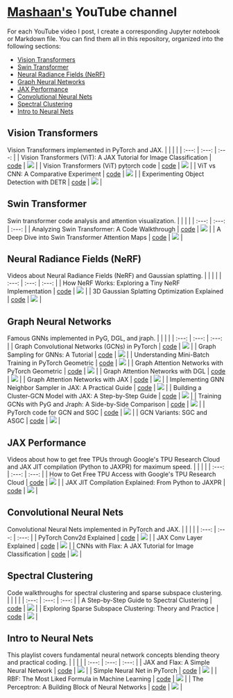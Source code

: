 
# [Mashaan's](https://youtube.com/@mashaan14) YouTube channel
For each YouTube video I post, I create a corresponding Jupyter notebook or Markdown file. You can find them all in this repository, organized into the following sections:

* [Vision Transformers](#vision-transformers)
* [Swin Transformer](#swin-transformer)
* [Neural Radiance Fields (NeRF)](#neural-radiance-fields-nerf)
* [Graph Neural Networks](#graph-neural-networks)
* [JAX Performance](#jax-performance)
* [Convolutional Neural Nets](#convolutional-neural-nets)
* [Spectral Clustering](#spectral-clustering)
* [Intro to Neural Nets](#intro-to-neural-nets)

## Vision Transformers
Vision Transformers implemented in PyTorch and JAX.
|&nbsp;|&nbsp;|&nbsp;|
| :---: | :---: | :---: |
| Vision Transformers (ViT): A JAX Tutorial for Image Classification | [code](https://github.com/mashaan14/YouTube-channel/blob/main/notebooks/2024_03_28_jax_ViT.ipynb) | [<img src="imgs/2024_03_28_jax_ViT.png" />](https://youtu.be/LDwA31hARrA) |
| Vision Transformers (ViT) pytorch code | [code](https://github.com/mashaan14/VisionTransformer-MNIST/blob/main/VisionTransformer_MNIST.ipynb) | [<img src="imgs/2023-11-29-VisionTransformer-MNIST.png" />](https://youtu.be/y1ZmMcMYjkY) |
| ViT vs CNN: A Comparative Experiment | [code](https://github.com/mashaan14/YouTube-channel/blob/main/notebooks/2024_01_08_CNN_and_ViT.ipynb) | [<img src="imgs/2024_01_08_CNN_and_ViT.png" />](https://youtu.be/uggBVJebdcY) |
| Experimenting Object Detection with DETR | [code](https://github.com/mashaan14/YouTube-channel/blob/main/notebooks/2024_01_22_DETR_demo.ipynb) | [<img src="imgs/2024_01_22_DETR.png" />](https://youtu.be/Z3fXiV4Cmz4) |

## Swin Transformer
Swin transformer code analysis and attention visualization.
|&nbsp;|&nbsp;|&nbsp;|
| :---: | :---: | :---: |
| Analyzing Swin Transformer: A Code Walkthrough | [code](https://github.com/mashaan14/YouTube-channel/blob/main/notebooks/2024_08_19_swin_transformer_annotated.ipynb) | [<img src="imgs/2024_08_19_Swin_Transformer.png" />](https://youtu.be/LspWysWparE) |
| A Deep Dive into Swin Transformer Attention Maps | [code](https://github.com/mashaan14/YouTube-channel/blob/main/notebooks/2024_09_16_swin_transformer_attention.ipynb) | [<img src="imgs/2024_09_16_Swin_Transformer_Attention.png" />](https://youtu.be/mtCTIGgzfbc) |

## Neural Radiance Fields (NeRF)
Videos about Neural Radiance Fields (NeRF) and Gaussian splatting.
|&nbsp;|&nbsp;|&nbsp;|
| :---: | :---: | :---: |
| How NeRF Works: Exploring a Tiny NeRF Implementation | [code](https://github.com/mashaan14/YouTube-channel/blob/main/notebooks/2024_11_25_nerf_notes.ipynb) | [<img src="imgs/2024_11_25_NeRF.png" />](https://youtu.be/kszswpg7sjs) |
| 3D Gaussian Splatting Optimization Explained | [code](https://github.com/mashaan14/YouTube-channel/blob/main/notebooks/2024_10_14_3DGS.ipynb) | [<img src="imgs/2024_10_14_3DGS.png" />](https://youtu.be/hGToeFGX-2M) |

## Graph Neural Networks
Famous GNNs implemented in PyG, DGL, and jraph.
|&nbsp;|&nbsp;|&nbsp;|
| :---: | :---: | :---: |
| Graph Convolutional Networks (GCNs) in PyTorch | [code](https://github.com/mashaan14/YouTube-channel/blob/main/notebooks/2023_12_04_GCN_introduction.ipynb) | [<img src="imgs/2023_12_04_GCN_introduction.png" />](https://youtu.be/G6c6zk0RhRM) |
| Graph Sampling for GNNs: A Tutorial | [code](https://github.com/mashaan14/YouTube-channel/blob/main/notebooks/2024_05_27_GNN_sampling.ipynb) | [<img src="imgs/2024_05_27_GNN_sampling.png" />](https://youtu.be/y0poBC8xN1k) |
| Understanding Mini-Batch Training in PyTorch Geometric | [code](https://github.com/mashaan14/YouTube-channel/blob/main/notebooks/2024_04_29_GNN_mini_batch.ipynb) | [<img src="imgs/2024_04_29_GNN_mini_batch.png" />](https://youtu.be/ZfCtFLS_os0) |
| Graph Attention Networks with PyTorch Geometric | [code](https://github.com/mashaan14/YouTube-channel/blob/main/notebooks/2024_02_05_GAT.ipynb) | [<img src="imgs/2024_02_05_GAT.png" />](https://youtu.be/AWkPjrZshug) |
| Graph Attention Networks with DGL | [code](https://github.com/mashaan14/YouTube-channel/blob/main/notebooks/2024_05_13_DGL_GAT.ipynb) | [<img src="imgs/2024_05_13_DGL_GAT.png" />](https://youtu.be/-V-T7koEWig) |
| Graph Attention Networks with JAX | [code](https://github.com/mashaan14/YouTube-channel/blob/main/notebooks/2024_03_18_jraph_GAT.ipynb) | [<img src="imgs/2024_03_18_jraph_GAT.png" />](https://youtu.be/O1zGWMEgW7A) |
| Implementing GNN Neighbor Sampler in JAX: A Practical Guide | [code](https://github.com/mashaan14/YouTube-channel/blob/main/notebooks/2024_06_24_neighbor_sampler.ipynb) | [<img src="imgs/2024_06_24_neighbor_sampler.png" />](https://youtu.be/YQwUlmUkJuI) |
| Building a Cluster-GCN Model with JAX: A Step-by-Step Guide | [code](https://github.com/mashaan14/YouTube-channel/blob/main/notebooks/2024_07_15_ClusterGCN_jax.ipynb) | [<img src="imgs/2024_07_15_Cluster_GCN_sampler.png" />](https://youtu.be/8mknbxIIf94) |
| Training GCNs with PyG and Jraph: A Side-by-Side Comparison | [code](https://github.com/mashaan14/YouTube-channel/blob/main/notebooks/2024_03_21_jraph_GCN.ipynb) | [<img src="imgs/2024_02_20_jraph.png" />](https://youtu.be/W-JDqd5AFio) |
| PyTorch code for GCN and SGC | [code](https://github.com/mashaan14/YouTube-channel/blob/main/notebooks/2023_12_13_GCN_and_SGC.ipynb) | [<img src="imgs/2023_12_13_GCN_and_SGC.png" />](https://youtu.be/PQT2QblNegY) |
| GCN Variants: SGC and ASGC | [code](https://github.com/mashaan14/YouTube-channel/blob/main/notebooks/2024_01_31_SGC_and_ASGC.ipynb) | [<img src="imgs/2024_01_31_SGC_and_ASGC.png" />](https://youtu.be/ZNMV5i84fmM) |

## JAX Performance
Videos about how to get free TPUs through Google's TPU Research Cloud and JAX JIT compilation (Python to JAXPR) for maximum speed.
|&nbsp;|&nbsp;|&nbsp;|
| :---: | :---: | :---: |
| How to Get Free TPU Access with Google's TPU Research Cloud | [code](https://github.com/mashaan14/YouTube-channel/blob/main/notebooks/2024_11_11_tpu_test.md) | [<img src="imgs/2024_11_11_tpu_test.png" />](https://youtu.be/PwYHoiB4Fag) |
| JAX JIT Compilation Explained: From Python to JAXPR | [code](https://github.com/mashaan14/YouTube-channel/blob/main/notebooks/2024_04_14_jax_speed_test.ipynb) | [<img src="imgs/2024_04_14_jax_speed_test.png" />](https://youtu.be/1SQFVYVSuyE) |

## Convolutional Neural Nets
Convolutional Neural Nets implemented in PyTorch and JAX.
|&nbsp;|&nbsp;|&nbsp;|
| :---: | :---: | :---: |
| PyTorch Conv2d Explained | [code](https://github.com/mashaan14/YouTube-channel/blob/main/notebooks/2024_01_29_Conv2d.ipynb) | [<img src="imgs/2024_01_29_Conv2d.png" />](https://youtu.be/j19Wdlu7Rtg) |
| JAX Conv Layer Explained | [code](https://github.com/mashaan14/YouTube-channel/blob/main/notebooks/2024_03_07_jax_conv.ipynb) | [<img src="imgs/2024_03_07_jax_conv.png" />](https://youtu.be/rn-RsD7IpIg) |
| CNNs with Flax: A JAX Tutorial for Image Classification | [code](https://github.com/mashaan14/YouTube-channel/blob/main/notebooks/2024_04_02_jax_CNN.ipynb) | [<img src="imgs/2024_04_02_jax_CNN.png" />](https://youtu.be/Q0vvh95wes8) |

## Spectral Clustering
Code walkthroughs for spectral clustering and sparse subspace clustering.
|&nbsp;|&nbsp;|&nbsp;|
| :---: | :---: | :---: |
| A Step-by-Step Guide to Spectral Clustering | [code](https://github.com/mashaan14/YouTube-channel/blob/main/notebooks/2024_01_15_spectral_clustering.ipynb) | [<img src="imgs/2024_01_15_spectral_clustering.png" />](https://youtu.be/k7M1TMYac-Y) |
| Exploring Sparse Subspace Clustering: Theory and Practice | [code](https://github.com/mashaan14/YouTube-channel/blob/main/notebooks/2024_02_13_SSC.ipynb) | [<img src="imgs/2024_02_13_SSC.png" />](https://youtu.be/xUmO_S7lLG8) |

## Intro to Neural Nets
This playlist covers fundamental neural network concepts blending theory and practical coding.
|&nbsp;|&nbsp;|&nbsp;|
| :---: | :---: | :---: |
| JAX and Flax: A Simple Neural Network | [code](https://github.com/mashaan14/YouTube-channel/blob/main/notebooks/2024_02_28_jax_three_layer_NN.ipynb) | [<img src="imgs/2024_02_28_jax_three_layer_NN.png" />](https://youtu.be/GNLOa4riys8) |
| Simple Neural Net in PyTorch | [code](https://github.com/mashaan14/YouTube-channel/blob/main/notebooks/2023_12_17_three_layer_NN.ipynb) | [<img src="imgs/2023_12_17_three_layer_NN.png" />](https://youtu.be/SQfTaOR8ApQ) |
| RBF: The Most Liked Formula in Machine Learning | [code](https://github.com/mashaan14/YouTube-channel/blob/main/notebooks/2024_12_09_squared_exponential.ipynb) | [<img src="imgs/2024_12_09_squared_exponential.png" />](https://youtu.be/H4S3QAoMEEo) |
| The Perceptron: A Building Block of Neural Networks | [code](https://github.com/mashaan14/YouTube-channel/blob/main/notebooks/2023_12_10_SGD_Perceptron.ipynb) | [<img src="imgs/2023_12_10_SGD_Perceptron.png" />](https://youtu.be/RjJH_r5CXBU) |
